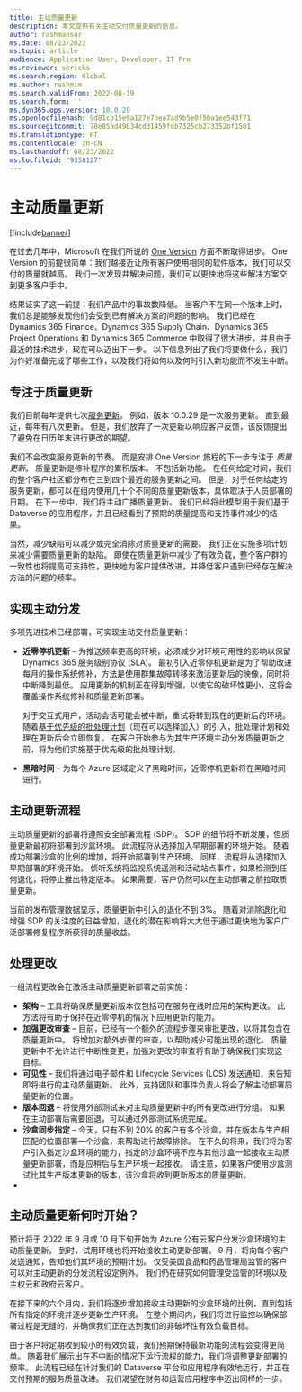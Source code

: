 ```yaml
---
title: 主动质量更新
description: 本文提供有关主动交付质量更新的信息。
author: rashmansur
ms.date: 08/23/2022
ms.topic: article
audience: Application User, Developer, IT Pro
ms.reviewer: sericks
ms.search.region: Global
ms.author: rashmim
ms.search.validFrom: 2022-08-19
ms.search.form: ''
ms.dyn365.ops.version: 10.0.29
ms.openlocfilehash: 9d81cb15e9a127e7bea7ad9b5e0f50a1ee543f71
ms.sourcegitcommit: 78e85ad49634cd31459fdb7325cb273352bf1501
ms.translationtype: HT
ms.contentlocale: zh-CN
ms.lasthandoff: 08/23/2022
ms.locfileid: "9338127"
---
```

# <a name="proactive-quality-updates"></a>主动质量更新

[!include[banner](../includes/banner.md)]

在过去几年中，Microsoft 在我们所说的 [One Version](../../dev-itpro/lifecycle-services/oneversion-overview.md) 方面不断取得进步。 One Version 的前提很简单：我们越接近让所有客户使用相同的软件版本，我们可以交付的质量就越高。 我们一次发现并解决问题，我们可以更快地将这些解决方案交到更多客户手中。

结果证实了这一前提：我们产品中的事故数降低。 当客户不在同一个版本上时，我们总是能够发现他们会受到已有解决方案的问题的影响。 我们已经在 Dynamics 365 Finance、Dynamics 365 Supply Chain、Dynamics 365 Project Operations 和 Dynamics 365 Commerce 中取得了很大进步，并且由于最近的技术进步，现在可以迈出下一步。 以下信息列出了我们将要做什么，我们为作好准备完成了哪些工作，以及我们将如何以及何时引入新功能而不发生中断。

## <a name="focus-on-quality-updates"></a>专注于质量更新

我们目前每年提供七次[服务更新](public-preview-releases.md)。 例如，版本 10.0.29 是一次服务更新。 直到最近，每年有八次更新。 但是，我们放弃了一次更新以响应客户反馈，该反馈提出了避免在日历年末进行更改的期望。

我们不会改变服务更新的节奏。 而是安排 One Version 旅程的下一步专注于 *质量更新*。 质量更新是修补程序的累积版本。 不包括新功能。 在任何给定时间，我们的整个客户社区都分布在三到四个最近的服务更新之间。 但是，对于任何给定的服务更新，都可以在组内使用几十个不同的质量更新版本，具体取决于人员部署的日期。 在下一步中，我们将主动广播质量更新。 我们已经将此模型用于我们基于 Dataverse 的应用程序，并且已经看到了预期的质量提高和支持事件减少的结果。

当然，减少缺陷可以减少或完全消除对质量更新的需要。 我们正在实施多项计划来减少需要质量更新的缺陷。 即使在质量更新中减少了有效负载，整个客户群的一致性也将提高可支持性，更快地为客户提供改进，并降低客户遇到已经存在解决方法的问题的频率。

## <a name="making-proactive-distribution-possible"></a>实现主动分发

多项先进技术已经部署，可实现主动交付质量更新：

- **近零停机更新** – 为推送频率更高的环境，必须减少对环境可用性的影响以保留 Dynamics 365 服务级别协议 (SLA)。 最初引入近零停机更新是为了帮助改进每月的操作系统修补，方法是使用群集故障转移来激活更新后的映像，同时将中断降到最低。 应用更新的机制正在得到增强，以使它的破坏性更小，这将会覆盖操作系统修补和质量更新部署。

    对于交互式用户，活动会话可能会被中断，重试将转到现在的更新后的环境。 随着[基于优先级的批处理计划](../../dev-itpro/sysadmin/priority-based-batch-scheduling.md)（现在可以选择加入）的引入，批处理计划和处理在更新后会立即恢复。 在客户开始参与为其生产环境主动分发质量更新之前，将为他们实施基于优先级的批处理计划。

- **黑暗时间** – 为每个 Azure 区域定义了黑暗时间，近零停机更新将在黑暗时间进行。

## <a name="the-proactive-update-process"></a>主动更新流程

主动质量更新的部署将遵照安全部署流程 (SDP)。 SDP 的细节将不断发展，但质量更新最初将部署到沙盒环境。 此流程将从选择加入早期部署的环境开始。 随着成功部署沙盒的比例的增加，将开始部署到生产环境。 同样，流程将从选择加入早期部署的环境开始。 侦听系统将监视系统遥测和活动站点事件，如果检测到任何退化，将停止推出特定版本。 如果需要，客户仍然可以在主动部署之前拉取质量更新。

当前的发布管理数据显示，质量更新中引入的退化不到 3%。 随着对消除退化和增强 SDP 的关注度的日益增加，退化的潜在影响将大大低于通过更快地为客户广泛部署修复程序所获得的质量收益。

## <a name="process-changes"></a>处理更改

一组流程更改会在激活主动质量更新部署之前实施：

- **架构** – 工具将确保质量更新版本仅包括可在服务在线时应用的架构更改。 此方法将有助于保持在近零停机的情况下应用更新的能力。
- **加强更改审查** – 目前，已经有一个额外的流程步骤来审批更改，以将其包含在质量更新中。 将增加对额外步骤的审查，以帮助减少可能出现的退化。 质量更新中不允许进行中断性变更，加强对更改的审查将有助于确保我们实现这一目标。
- **可见性** – 我们将通过电子邮件和 Lifecycle Services (LCS) 发送通知，来告知即将进行的主动质量更新。 此外，支持团队和事件负责人将会了解主动部署质量更新的位置。
- **版本回退** – 将使用外部测试来对主动质量更新中的所有更改进行分组。 如果在主动部署后需要回退，可以通过外部测试系统完成。
- **沙盒同步指定** – 今天，只有不到 20% 的客户有多个沙盒，并在版本与生产相匹配的位置部署一个沙盒，来帮助进行故障排除。 在不久的将来，我们将为客户引入指定沙盒环境的能力，指定的沙盒环境不应与其他沙盒一起接收主动质量更新部署，而是应稍后与生产环境一起接收。 请注意，如果客户使用沙盒测试比其生产版本更新的版本，该沙盒将收到更新版本的质量更新。
- 
## <a name="when-will-proactive-quality-updates-start"></a>主动质量更新何时开始？

预计将于 2022 年 9 月或 10 月下旬开始为 Azure 公有云客户分发沙盒环境的主动质量更新。 到时，试用环境也将开始接收主动更新部署。 9 月，将向每个客户发送通知，告知他们其环境的预期计划。 仅受美国食品和药品管理局监管的客户可以对主动更新的分发流程设定例外。 我们仍在研究如何管理受监管的环境以及主权云和政府云客户。

在接下来的六个月内，我们将逐步增加接收主动更新的沙盒环境的比例，直到包括所有指定的环境并逐步更新生产环境。 在整个期间内，我们将进行监控以确保部署过程是无缝的，并确保我们正在达到我们的非破坏性有效负载目标。

由于客户将定期收到较小的有效负载，我们预期保持最新功能的流程会变得更简单。 随着我们展示出在不中断的情况下运行流程的能力，我们将调整更新部署的频率。 此流程已经在针对我们的 Dataverse 平台和应用程序有效地运行，并正在交付预期的服务质量改进。 我们渴望在财务和运营应用程序中迈出同样的一步。
